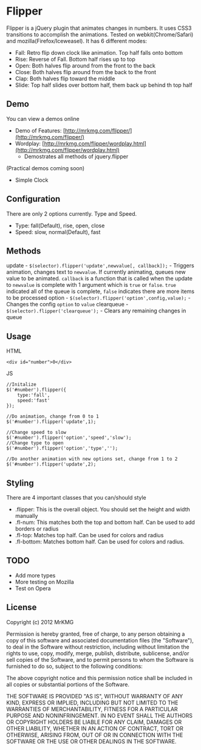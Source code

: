 Flipper
=======

Flipper is a jQuery plugin that animates changes in numbers. It uses CSS3 transitions to
accomplish the animations. Tested on webkit(Chrome/Safari) and mozilla(Firefox/Iceweasel).
It has 6 different modes:

- Fall: Retro flip down clock like animation. Top half falls onto bottom
- Rise: Reverse of Fall. Bottom half rises up to top
- Open: Both halves flip around from the front to the back
- Close: Both halves flip around from the back to the front
- Clap: Both halves flip toward the middle
- Slide: Top half slides over bottom half, them back up behind th top half

Demo
----

You can view a demos online
- Demo of Features: [http://mrkmg.com/flipper/](http://mrkmg.com/flipper/)
- Wordplay: [http://mrkmg.com/flipper/wordplay.html](http://mrkmg.com/flipper/wordplay.html)
    - Demostrates all methods of jquery.flipper

(Practical demos coming soon)
- Simple Clock

Configuration
-------------

There are only 2 options currently. Type and Speed.

- Type: fall(Default), rise, open, close
- Speed: slow, normal(Default), fast

Methods
-------

update - `$(selector).flipper('update',newvalue[, callback]);` - Triggers animation, changes text to `newvalue`. If currently animating, queues new value to be animated. `callback` is a function that is called when the update to `newvalue` is complete with 1 argument which is `true` or `false`. `true` indicated all of the queue is complete, `false` indicates there are more items to be processed
option - `$(selector).flipper('option',config,value);` - Changes the config `option` to `value`
clearqueue - `$(selector).flipper('clearqueue');` - Clears any remaining changes in queue

Usage
-----


HTML

    <div id="number">0</div>

JS

    //Initalize
    $('#number').flipper({
        type:'fall',
        speed:'fast'
    });

    //Do animation, change from 0 to 1
    $('#number').flipper('update',1);

    //Change speed to slow
    $('#number').flipper('option','speed','slow');
    //Change type to open
    $('#number').flipper('option','type','');

    //Do another animation with new options set, change from 1 to 2
    $('#number').flipper('update',2);

Styling
--------

There are 4 important classes that you can/should style
- .flipper: This is the overall object. You should set the height and width manually
- .fl-num: This matches both the top and bottom half. Can be used to add borders or radius
- .fl-top: Matches top half. Can be used for colors and radius
- .fl-bottom: Matches bottom half. Can be used for colors and radius.

TODO
----

- Add more types
- More testing on Mozilla
- Test on Opera


License
-------

Copyright (c) 2012 MrKMG

Permission is hereby granted, free of charge, to any person obtaining a copy of this software and associated documentation files (the "Software"), to deal in the Software without restriction, including without limitation the rights to use, copy, modify, merge, publish, distribute, sublicense, and/or sell copies of the Software, and to permit persons to whom the Software is furnished to do so, subject to the following conditions:

The above copyright notice and this permission notice shall be included in all copies or substantial portions of the Software.

THE SOFTWARE IS PROVIDED "AS IS", WITHOUT WARRANTY OF ANY KIND, EXPRESS OR IMPLIED, INCLUDING BUT NOT LIMITED TO THE WARRANTIES OF MERCHANTABILITY, FITNESS FOR A PARTICULAR PURPOSE AND NONINFRINGEMENT. IN NO EVENT SHALL THE AUTHORS OR COPYRIGHT HOLDERS BE LIABLE FOR ANY CLAIM, DAMAGES OR OTHER LIABILITY, WHETHER IN AN ACTION OF CONTRACT, TORT OR OTHERWISE, ARISING FROM, OUT OF OR IN CONNECTION WITH THE SOFTWARE OR THE USE OR OTHER DEALINGS IN THE SOFTWARE.
